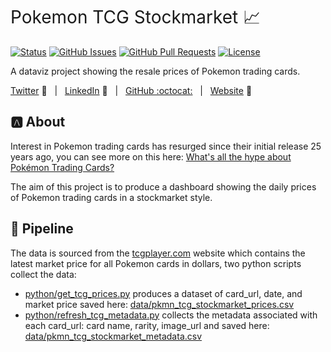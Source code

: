 <h1 style="font-weight:normal">
  Pokemon TCG Stockmarket 📈
</h1>


[![Status](https://img.shields.io/badge/status-active-success.svg)]() [![GitHub Issues](https://img.shields.io/github/issues/wjsutton/pokemon_tcg_stockmarket.svg)](https://github.com/wjsutton/pokemon_tcg_stockmarket/issues) [![GitHub Pull Requests](https://img.shields.io/github/issues-pr/wjsutton/pokemon_tcg_stockmarket.svg)](https://github.com/wjsutton/pokemon_tcg_stockmarket/pulls) [![License](https://img.shields.io/badge/license-MIT-blue.svg)](/LICENSE)

A dataviz project showing the resale prices of Pokemon trading cards. 

[Twitter][Twitter] :speech_balloon:&nbsp;&nbsp;&nbsp;|&nbsp;&nbsp;&nbsp;[LinkedIn][LinkedIn] :necktie:&nbsp;&nbsp;&nbsp;|&nbsp;&nbsp;&nbsp;[GitHub :octocat:][GitHub]&nbsp;&nbsp;&nbsp;|&nbsp;&nbsp;&nbsp;[Website][Website] :link:


<!--
Quick Link 
-->

[Twitter]:https://twitter.com/WJSutton12
[LinkedIn]:https://www.linkedin.com/in/will-sutton-14711627/
[GitHub]:https://github.com/wjsutton
[Website]:https://wjsutton.github.io/

## :a: About

Interest in Pokemon trading cards has resurged since their initial release 25 years ago, you can see more on this here: [What's all the hype about Pokémon Trading Cards?](https://public.tableau.com/app/profile/wjsutton/viz/PokemonTradingCardPrices/Dashboard1)

The aim of this project is to produce a dashboard showing the daily prices of Pokemon trading cards in a stockmarket style.


## :snake: Pipeline

The data is sourced from the [tcgplayer.com](https://www.tcgplayer.com/) website which contains the latest market price for all Pokemon cards in dollars, two python scripts collect the data:
- [python/get_tcg_prices.py](https://github.com/wjsutton/pokemon_tcg_stockmarket/blob/main/python/get_tcg_prices.py) produces a dataset of card_url, date, and market price saved here: [data/pkmn_tcg_stockmarket_prices.csv](https://github.com/wjsutton/pokemon_tcg_stockmarket/blob/main/data/pkmn_tcg_stockmarket_prices.csv)
- [python/refresh_tcg_metadata.py](https://github.com/wjsutton/pokemon_tcg_stockmarket/blob/main/python/refresh_tcg_metadata.py) collects the metadata associated with each card_url: card name, rarity, image_url and saved here: [data/pkmn_tcg_stockmarket_metadata.csv](https://github.com/wjsutton/pokemon_tcg_stockmarket/blob/main/data/pkmn_tcg_stockmarket_metadata.csv)


